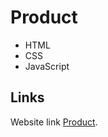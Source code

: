 # Product

* HTML
* CSS
* JavaScript
## Links

Website link [Product](https://muhammedalsin.github.io/Product/).

